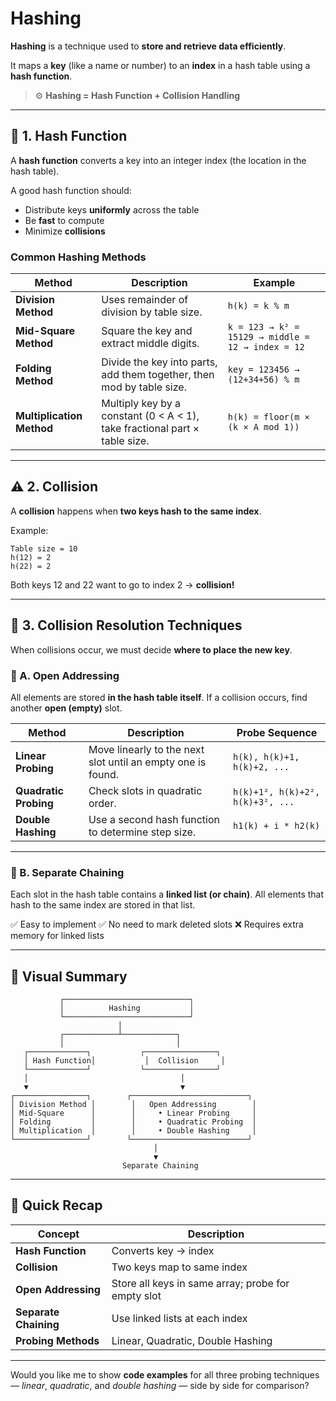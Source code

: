 # Hashing

**Hashing** is a technique used to **store and retrieve data efficiently**.

It maps a **key** (like a name or number) to an **index** in a hash table using a **hash function**.

> ⚙️ **Hashing = Hash Function + Collision Handling**

---

## 🔹 **1. Hash Function**

A **hash function** converts a key into an integer index (the location in the hash table).

A good hash function should:

* Distribute keys **uniformly** across the table
* Be **fast** to compute
* Minimize **collisions**

### Common Hashing Methods

| **Method**                | **Description**                                                            | **Example**                                       |
| ------------------------- | -------------------------------------------------------------------------- | ------------------------------------------------- |
| **Division Method**       | Uses remainder of division by table size.                                  | `h(k) = k % m`                                    |
| **Mid-Square Method**     | Square the key and extract middle digits.                                  | `k = 123 → k² = 15129 → middle = 12 → index = 12` |
| **Folding Method**        | Divide the key into parts, add them together, then mod by table size.      | `key = 123456 → (12+34+56) % m`                   |
| **Multiplication Method** | Multiply key by a constant (0 < A < 1), take fractional part × table size. | `h(k) = floor(m × (k × A mod 1))`                 |

---

## ⚠️ **2. Collision**

A **collision** happens when **two keys hash to the same index**.

Example:

```
Table size = 10
h(12) = 2
h(22) = 2
```

Both keys 12 and 22 want to go to index 2 → **collision!**

---

## 🔧 **3. Collision Resolution Techniques**

When collisions occur, we must decide **where to place the new key**.

### 🔸 A. **Open Addressing**

All elements are stored **in the hash table itself**.
If a collision occurs, find another **open (empty)** slot.

| **Method**            | **Description**                                             | **Probe Sequence**               |
| --------------------- | ----------------------------------------------------------- | -------------------------------- |
| **Linear Probing**    | Move linearly to the next slot until an empty one is found. | `h(k), h(k)+1, h(k)+2, ...`      |
| **Quadratic Probing** | Check slots in quadratic order.                             | `h(k)+1², h(k)+2², h(k)+3², ...` |
| **Double Hashing**    | Use a second hash function to determine step size.          | `h1(k) + i * h2(k)`              |

---

### 🔸 B. **Separate Chaining**

Each slot in the hash table contains a **linked list (or chain)**.
All elements that hash to the same index are stored in that list.

✅ Easy to implement
✅ No need to mark deleted slots
❌ Requires extra memory for linked lists

---

## 🧩 **Visual Summary**

```
           ┌────────────────────────────┐
           │          Hashing           │
           └────────────────────────────┘
                        │
           ┌────────────┴────────────┐
           │                         │
   ┌─────────────┐           ┌────────────────┐
   │ Hash Function│           │  Collision     │
   └─────────────┘           └────────────────┘
   │                                  │
   ▼                                  ▼
┌────────────────┐        ┌──────────────────────────┐
│ Division Method │        │   Open Addressing        │
│ Mid-Square      │        │     • Linear Probing     │
│ Folding         │        │     • Quadratic Probing  │
│ Multiplication  │        │     • Double Hashing     │
└────────────────┘        └──────────────────────────┘
                                │
                                ▼
                         Separate Chaining
```

---

## 📘 **Quick Recap**

| Concept               | Description                                        |
| --------------------- | -------------------------------------------------- |
| **Hash Function**     | Converts key → index                               |
| **Collision**         | Two keys map to same index                         |
| **Open Addressing**   | Store all keys in same array; probe for empty slot |
| **Separate Chaining** | Use linked lists at each index                     |
| **Probing Methods**   | Linear, Quadratic, Double Hashing                  |

---

Would you like me to show **code examples** for all three probing techniques — *linear*, *quadratic*, and *double hashing* — side by side for comparison?
